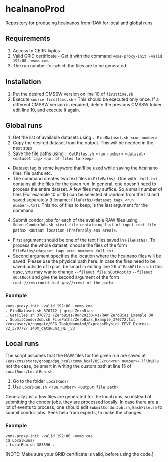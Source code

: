 # hcalnanoProd
Repository for producing hcalnanos from RAW for local and global runs.

## Requirements
1. Access to CERN lxplus
2. Valid GRID certificate - Get it with the command `voms-proxy-init -valid 192:00 -voms cms`
3. The run number for which the files are to be generated.

## Installation
1. Put the desired CMSSW version on line 10 of `firsttime.sh`
2. Execute `source firsttime.sh` - This should be executed only once. If a different CMSSW version is required, delete the previous CMSSW folder, edit line 10, and execute it again.

## Global runs
1. Get the list of available datasets using `. FindDataset.sh <run number>`
2. Copy the desired dataset from the output. This will be needed in the next step
3. Save the file paths using `. GetFiles.sh <run number> <dataset> <dataset tag> <no. of files to keep>`
  - Dataset tag is some keyword that'll be used while saving the hcalnano files, file paths etc.
  - The command creates two text files in `FilePaths/`. One with `_full.txt` contains all the files for the given run. In general, one doesn't need to process the entire dataset. A few files may suffice. So a small number of files (For example 10 or 15) can be selected at random from the list and saved separately (filename: `FilePaths/<dataset tag>_<run number>.txt`). This no. of files to keep, is the last argument for the command.
4. Submit condor jobs for each of the available RAW files using `. SubmitCondorJob.sh <text file containing list of input root file paths> <Output location (Preferably eos area)>`.
  - First argument should be one of the text files saved in `FilePaths/`. To process the whole dataset, choose the files of the form `FilePaths/<dataset tag>_<run number>_full.txt`.
  - Second argument specifies the location where the hcalnano files will be saved. Please use the physical path here. In case the files need to be saved outside of lxplus, be smart in editing line 26 of `BashFile.sh`. In this case, you may wanto change `--fileout file:$OutRoot` to `--fileout $OutRoot` and give the second argument of the form `root://cmsxrootd.fnal.gov//<rest of the path>`

### Example
```
voms-proxy-init -valid 192:00 -voms cms
. FindDataset.sh 370772 | grep ZeroBias
. GetFiles.sh 370772 /ZeroBias/Run2023D-v1/RAW ZeroBias_Example 30
. SubmitCondorJob.sh FilePaths/ZeroBias_Example_370772.txt /eos/user/n/ngogate/PFG_Task/NanoAod/ExpressPhysics_FEVT_Express-v2_370772/ 140X_dataRun3_HLT_v3
```

## Local runs
The script assumes that the RAW files for the given run are saved at `/eos/cms/store/group/dpg_hcal/comm_hcal/USC/run<run number>/`. If that is not the case, be smart in writing the custom path at line 15 of `LocalRuns/LocalRun.sh`.

1. Go to the folder `LocalRuns/`
2. Use `LocalRun.sh <run number> <Output file path>`

Generally just a few files are generated for the local runs, so instead of submitting the condor jobs, they are processed locally. In case there are a lot of events to process, one should edit `SubmitCondorJob.sh`, `BashFile.sh` to submit condor jobs. Seek help from experts, to make the changes.

### Example
```
voms-proxy-init -valid 192:00 -voms cms
cd LocalRuns/
. LocalRun.sh 383596 .
```

[NOTE: Make sure your GRID certificate is valid, before using the code.]
